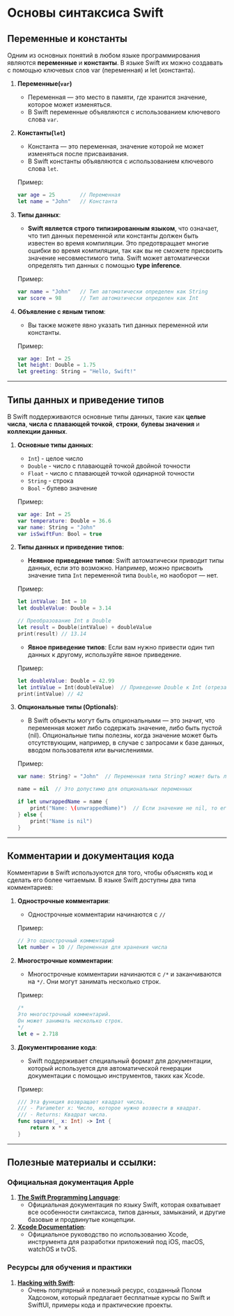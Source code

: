 # Основы синтаксиса Swift

## Переменные и константы

Одним из основных понятий в любом языке программирования являются **переменные** и **константы**. В языке Swift их можно создавать с помощью ключевых слов var (переменная) и let (константа).

1. **Переменные(```var```)** 
    - Переменная — это место в памяти, где хранится значение, которое может изменяться.
    - В Swift переменные объявляются с использованием ключевого слова ```var```.
2. **Константы(```let```)**
    - Константа — это переменная, значение которой не может изменяться после присваивания.
    - В Swift константы объявляются с использованием ключевого слова ```let```.
    
    Пример:
    ```swift
    var age = 25        // Переменная
    let name = "John"   // Константа
    ```

3. **Типы данных**:
    - **Swift является строго типизированным языком**, что означает, что тип данных переменной или константы должен быть известен во время компиляции. Это предотвращает многие ошибки во время компиляции, так как вы не сможете присвоить значение несовместимого типа. Swift может автоматически определять тип данных с помощью **type inference**.

    Пример:
    ```swift
    var name = "John"   // Тип автоматически определен как String
    var score = 98      // Тип автоматически определен как Int
    ```
4. **Объявление с явным типом**:
    - Вы также можете явно указать тип данных переменной или константы.

    Пример:
    ```swift
    var age: Int = 25
    let height: Double = 1.75
    let greeting: String = "Hello, Swift!"
    ```

---

## Типы данных и приведение типов

В Swift поддерживаются основные типы данных, такие как **целые числа**, **числа с плавающей точкой**, **строки**, **булевы значения** и **коллекции данных**.

1. **Основные типы данных**:
    - ```Int```) - целое число
    - ```Double``` - число с плавающей точкой двойной точности
    - ```Float``` - число с плавающей точкой одинарной точности
    - ```String``` - строка
    - ```Bool``` - булево значение
    
    Пример:
    ```swift
    var age: Int = 25
    var temperature: Double = 36.6
    var name: String = "John"
    var isSwiftFun: Bool = true
    ```
2. **Типы данных и приведение типов**:
    - **Неявное приведение типов**: Swift автоматически приводит типы данных, если это возможно. Например, можно присвоить значение типа ```Int``` переменной типа ```Double```, но наоборот — нет.

    Пример:
    ```swift
    let intValue: Int = 10
    let doubleValue: Double = 3.14

    // Преобразование Int в Double
    let result = Double(intValue) + doubleValue
    print(result) // 13.14
    ```
    - **Явное приведение типов**: Если вам нужно привести один тип данных к другому, используйте явное приведение.

    Пример:
    ```swift
    let doubleValue: Double = 42.99
    let intValue = Int(doubleValue)  // Приведение Double к Int (отрезается дробная часть)
    print(intValue) // 42
    ```
3. **Опциональные типы (Optionals)**:
    - В Swift объекты могут быть опциональными — это значит, что переменная может либо содержать значение, либо быть пустой (nil).
        Опциональные типы полезны, когда значение может быть отсутствующим, например, в случае с запросами к базе данных, вводом пользователя или вычислениями.

    Пример:
    ```swift
    var name: String? = "John"  // Переменная типа String? может быть либо строкой, либо nil

    name = nil  // Это допустимо для опциональных переменных

    if let unwrappedName = name {
        print("Name: \(unwrappedName)")  // Если значение не nil, то его можно использовать
    } else {
        print("Name is nil")
    }
    ```

---

## Комментарии и документация кода

Комментарии в Swift используются для того, чтобы объяснять код и сделать его более читаемым. В языке Swift доступны два типа комментариев:
1. **Однострочные комментарии**:
    - Однострочные комментарии начинаются с ```//```
    
    Пример:
    ```swift
    // Это однострочный комментарий
    let number = 10 // Переменная для хранения числа
    ```
2. **Многострочные комментарии**:
    - Многострочные комментарии начинаются с ```/*``` и заканчиваются на ```*/```. Они могут занимать несколько строк.
    
    Пример:
    ```swift
    /*
    Это многострочный комментарий.
    Он может занимать несколько строк.
    */
    let e = 2.718
    ```
3. **Документирование кода**:
    - Swift поддерживает специальный формат для документации, который используется для автоматической генерации документации с помощью инструментов, таких как Xcode.

    Пример:
    ```swift
    /// Эта функция возвращает квадрат числа.
    /// - Parameter x: Число, которое нужно возвести в квадрат.
    /// - Returns: Квадрат числа.
    func square(_ x: Int) -> Int {
        return x * x
    }
    ```

---

## Полезные материалы и ссылки:

### Официальная документация Apple
1. **[The Swift Programming Language](https://developer.apple.com/swift/)**:
    - Официальная документация по языку Swift, которая охватывает все особенности синтаксиса, типов данных, замыканий, и другие базовые и продвинутые концепции.
2. **[Xcode Documentation](https://developer.apple.com/documentation/xcode/)**:
    - Официальное руководство по использованию Xcode, инструмента для разработки приложений под iOS, macOS, watchOS и tvOS.

### Ресурсы для обучения и практики
1. **[Hacking with Swift](https://www.hackingwithswift.com/)**:
    - Очень популярный и полезный ресурс, созданный Полом Хадсоном, который предлагает бесплатные курсы по Swift и SwiftUI, примеры кода и практические проекты.